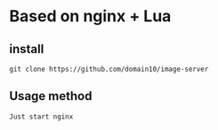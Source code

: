 Based on nginx + Lua
===============

## install

~~~
git clone https://github.com/domain10/image-server
~~~


## Usage method


~~~
Just start nginx
~~~

